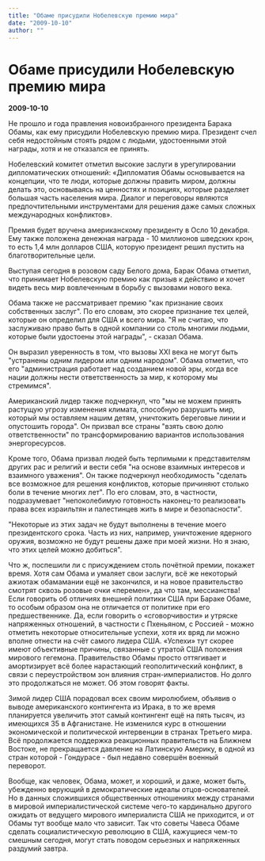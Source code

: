 ```yaml
---
title: "Обаме присудили Нобелевскую премию мира"
date: "2009-10-10"
author: ""
---
```


# Обаме присудили Нобелевскую премию мира

**2009-10-10** 

Не прошло и года правления новоизбранного президента Барака Обамы, как ему присудили Нобелевскую премию мира. Президент счел себя недостойным стоять рядом с людьми, удостоенными этой награды, хотя и не отказался ее принять.

Нобелевский комитет отметил высокие заслуги в урегулировании дипломатических отношений: «Дипломатия Обамы основывается на концепции, что те люди, которые должны править миром, должны делать это, основываясь на ценностях и позициях, которые разделяет большая часть населения мира. Диалог и переговоры являются предпочтительными инструментами для решения даже самых сложных международных конфликтов».

Премия будет вручена американскому президенту в Осло 10 декабря. Ему также положена денежная награда - 10 миллионов шведских крон, то есть 1,4 млн долларов США, которую президент решил пустить на благотворительные цели.

Выступая сегодня в розовом саду Белого дома, Барак Обама отметил, что принимает Нобелевскую премию как призыв к действию и хочет видеть весь мир вовлеченным в борьбу с вызовами нового века.

Обама также не рассматривает премию "как признание своих собственных заслуг". По его словам, это скорее признание тех целей, которые он определил для США и всего мира. "Я не считаю, что заслуживаю право быть в одной компании со столь многими людьми, которые были удостоены этой награды", - сказал Обама.

Он выразил уверенность в том, что вызовы ХХI века не могут быть "устранены одним лидером или одним народом". Обама отметил, что его "администрация работает над созданием новой эры, когда все нации должны нести ответственность за мир, к которому мы стремимся".

Американский лидер также подчеркнул, что "мы не можем принять растущую угрозу изменения климата, способную разрушить мир, который мы оставляем нашим детям, уничтожить береговые линии и опустошить города". Он призвал все страны "взять свою долю ответственности" по трансформированию вариантов использования энергоресурсов.

Кроме того, Обама призвал людей быть терпимыми к представителям других рас и религий и вести себя "на основе взаимных интересов и взаимного уважения". Он также подчеркнул необходимость "сделать все возможное для решения конфликтов, которые причиняют столько боли в течение многих лет". По его словам, это, в частности, подразумевает "непоколебимую готовность наконец-то реализовать права всех израильтян и палестинцев жить в мире и безопасности".

"Некоторые из этих задач не будут выполнены в течение моего президентского срока. Часть из них, например, уничтожение ядерного оружия, возможно не будут решены даже при моей жизни. Но я знаю, что этих целей можно добиться".

Что ж, поспешили ли с присуждением столь почётной премии, покажет время. Хотя сам Обама и умаляет свои заслуги, всё же некоторый ажиотаж обамамании ещё не закончился, и на новое правительство смотрят сквозь розовые очки «перемен», да что там, мессианства! Если говорить об отличиях внешней политики США при Бараке Обаме, то особым образом она не отличается от политике при его предшественнике. Да, если говорить о «сговорчивости» и утряске напряженных отношений, в частности с Пхеньяном, с Россией - можно отметить некоторые относительные успехи, хотя их вряд ли можно вполне отнести на счёт самого лидера США. «Успехи» тут скорее имеют объективные причины, связанные с утратой США положения мирового гегемона. Правительство Обамы просто оттягивает и амортизирует всё более нарастающий геополитический конфликт, в связи с переустройством зон влияния стран-империалистов. Но долго это продолжаться не может. Об этом говорят факты.

Зимой лидер США порадовал всех своим миролюбием, объявив о выводе американского контингента из Ирака, в то же время планируется увеличить этот самый контингент ещё на пять тысяч, из имеющихся 35 в Афганистане. Не изменился курс в отношении экономической и политической интервенции в странах Третьего мира. Всё продолжается поддержка реакционных правительств на Ближнем Востоке, не прекращается давление на Латинскую Америку, в одной из стран которой - Гондурасе - был недавно совершён военный переворот.

Вообще, как человек, Обама, может, и хороший, и даже, может быть, убежденно верующий в демократические идеалы отцов-основателей. Но в данных сложившихся общественных отношениях между странами в мировой империалистической системе чего-то кардинально другого ожидать от ведущего мирового империалиста США не приходится, и от Обамы тут вообще мало что зависит. Так что советы Чавеса Обаме сделать социалистическую революцию в США, кажущиеся чем-то смешным сегодня, могут стать поводом серьезных и напряженных раздумий завтра.